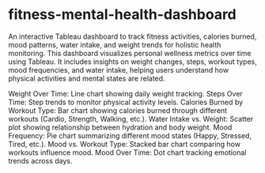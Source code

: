 # fitness-mental-health-dashboard
An interactive Tableau dashboard to track fitness activities, calories burned, mood patterns, water intake, and weight trends for holistic health monitoring.
This dashboard visualizes personal wellness metrics over time using Tableau. It includes insights on weight changes, steps, workout types, mood frequencies, and water intake, helping users understand how physical activities and mental states are related.

Weight Over Time: Line chart showing daily weight tracking.
Steps Over Time: Step trends to monitor physical activity levels.
Calories Burned by Workout Type: Bar chart showing calories burned through different workouts (Cardio, Strength, Walking, etc.).
Water Intake vs. Weight: Scatter plot showing relationship between hydration and body weight.
Mood Frequency: Pie chart summarizing different mood states (Happy, Stressed, Tired, etc.).
Mood vs. Workout Type: Stacked bar chart comparing how workouts influence mood.
Mood Over Time: Dot chart tracking emotional trends across days.

